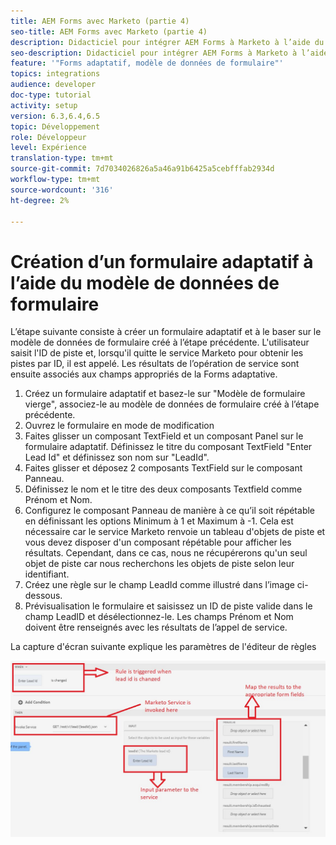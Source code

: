 ```yaml
---
title: AEM Forms avec Marketo (partie 4)
seo-title: AEM Forms avec Marketo (partie 4)
description: Didacticiel pour intégrer AEM Forms à Marketo à l’aide du modèle de données de formulaire AEM Forms.
seo-description: Didacticiel pour intégrer AEM Forms à Marketo à l’aide du modèle de données de formulaire AEM Forms.
feature: '"Forms adaptatif, modèle de données de formulaire"'
topics: integrations
audience: developer
doc-type: tutorial
activity: setup
version: 6.3,6.4,6.5
topic: Développement
role: Développeur
level: Expérience
translation-type: tm+mt
source-git-commit: 7d7034026826a5a46a91b6425a5cebfffab2934d
workflow-type: tm+mt
source-wordcount: '316'
ht-degree: 2%

---
```



# Création d’un formulaire adaptatif à l’aide du modèle de données de formulaire

L’étape suivante consiste à créer un formulaire adaptatif et à le baser sur le modèle de données de formulaire créé à l’étape précédente.
L&#39;utilisateur saisit l&#39;ID de piste et, lorsqu&#39;il quitte le service Marketo pour obtenir les pistes par ID, il est appelé. Les résultats de l’opération de service sont ensuite associés aux champs appropriés de la Forms adaptative.

1. Créez un formulaire adaptatif et basez-le sur &quot;Modèle de formulaire vierge&quot;, associez-le au modèle de données de formulaire créé à l’étape précédente.
1. Ouvrez le formulaire en mode de modification
1. Faites glisser un composant TextField et un composant Panel sur le formulaire adaptatif. Définissez le titre du composant TextField &quot;Enter Lead Id&quot; et définissez son nom sur &quot;LeadId&quot;.
1. Faites glisser et déposez 2 composants TextField sur le composant Panneau.
1. Définissez le nom et le titre des deux composants Textfield comme Prénom et Nom.
1. Configurez le composant Panneau de manière à ce qu’il soit répétable en définissant les options Minimum à 1 et Maximum à -1. Cela est nécessaire car le service Marketo renvoie un tableau d&#39;objets de piste et vous devez disposer d&#39;un composant répétable pour afficher les résultats. Cependant, dans ce cas, nous ne récupérerons qu&#39;un seul objet de piste car nous recherchons les objets de piste selon leur identifiant.
1. Créez une règle sur le champ LeadId comme illustré dans l’image ci-dessous.
1. Prévisualisation le formulaire et saisissez un ID de piste valide dans le champ LeadID et désélectionnez-le. Les champs Prénom et Nom doivent être renseignés avec les résultats de l’appel de service.

La capture d&#39;écran suivante explique les paramètres de l&#39;éditeur de règles

![ruleeditor](assets/ruleeditor.jfif)
